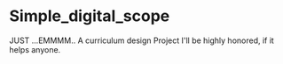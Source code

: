 # Simple_digital_scope
JUST ...EMMMM..  A curriculum design Project
I'll be highly honored, if it helps anyone.

